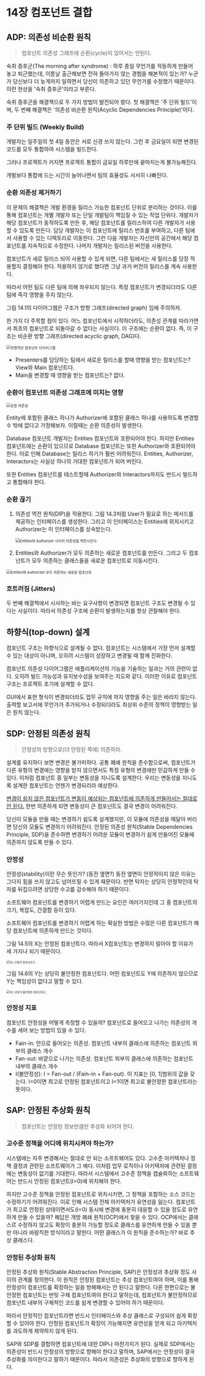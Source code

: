 # 14장 컴포넌트 결합



## ADP: 의존성 비순환 원칙

> 컴포넌트 의존성 그래프에 순환(cycle)이 있어서는 안된다.

숙취 증후군(The morning after syndrome)
: 하루 종일 무언가를 작동하게 만들어 놓고 퇴근했는데, 이튿날 출근해보면 전혀 돌아가지 않는 경험을 해본적이 있는가? 
누군가 당신보다 더 늦게까지 일하면서 당신이 의존하고 있던 무언가를 수정했기 때문이다. 이런 현상을 '숙취 증후군'이라고 부른다.

숙취 증후군을 해결책으로 두 가지 방법이 발전되어 왔다. 첫 해결책은 '주 단위 빌드'이며, 두 번째 해결책은 '의존성 비순환 원칙(Acyclic Dependencies Principle)'이다.



### 주 단위 빌드 (Weekly Build)

개발자는 일주일의 첫 4일 동안은 서로 신경 쓰지 않는다. 그런 후 금요일이 되면 변경된 코드를 모두 통합하여 시스템을 빌드한다.

그러나 프로젝트가 커지면 프로젝트 통합이 금요일 하루만에 끝마치는게 불가능해진다.

개발보다 통합에 드는 시간이 늘어나면서 팀의 효율성도 서서히 나빠진다. 



### 순환 의존성 제거하기

이 문제의 해결책은 개발 환경을 릴리스 가능한 컴포넌트 단위로 분리하는 것이다. 이를 통해 컴포넌트는 개별 개발자 또는 단일 개발팀이 책임질 수 있는 작업 단위다. 개발자가 해당 컴포넌트가 동작하도록 만든 후, 해당 컴포넌트를 릴리스하여 다른 개발자가 사용할 수 있도록 만든다. 담당 개발자는 이 컴포넌트에 릴리스 번호를 부여하고, 다른 팀에서 사용할 수 있는 디렉토리로 이동한다. 그런 다음 개발자는 자신만의 공간에서 해당 컴포넌트를 지속적으로 수정한다. 나머지 개발자는 릴리스된 버전을 사용한다.

컴포넌트가 새로 릴리스 되어 사용할 수 있게 되면, 다른 팀에서는 새 릴리스를 당장 적용할지 결정해야 한다. 적용하지 않기로 했다면 그냥 과거 버전의 릴리스를 계속 사용한다.

따라서 어떤 팀도 다른 팀에 의해 좌우되지 않는다. 특정 컴포넌트가 변경되더라도 다른 팀에 즉각 영향을 주지 않는다. 

그림 14.1의 다이어그램은 구조가 방향 그래프(directed graph) 임에 주의하자.

한 가지 더 주목할 점이 있다. 어느 컴포넌트에서 시작하더라도, 의존성 관계를 따라가면서 최초의 컴포넌트로 되돌아갈 수 없다는 사실이다. 이 구조에는 순환이 없다. 즉, 이 구조는 비순환 방향 그래프(directed acyclic graph, DAG)다.



<img src="chapter-14.assets/14_1.png" alt="전형적인 컴포넌트 다이어그램" style="zoom:67%;" />



* Presenters를 담당하는 팀에서 새로운 릴리스를 할때 영향을 받는 컴포넌트는?
    View와 Main 컴포넌트다.
* Main을 변경할 때 영향을 받는 컴포넌트는?
    없다.



### 순환이 컴포넌트 의존성 그래프에 미치는 영향



<img src="chapter-14.assets/14_2.png" alt="순환 의존성" style="zoom:67%;" />



Entity에 포함된 클래스 하나가 Authorizer에 포함된 클래스 하나를 사용하도록 변경할 수 밖에 없다고 가정해보자. 이럴때는 순환 의존성이 발생한다.

Database 컴포넌트 개발자는 Entities 컴포넌트와 호환되어야 한다. 하지만 Entities 컴포넌트에는 순환이 있으므로 Database 컴포넌트는 또한 Authorizer와 호환되어야 한다. 이로 인해 Database는 릴리스 하기가 훨씬 어려워진다. Entities, Authorizer, Interactors는 사실상 하나의 거대한 컴포넌트가 되어 버린다.

또한 Entities 컴포넌트를 테스트할때 Authorizer와 Interactors까지도 반드시 빌드하고 통합해야 한다.



### 순환 끊기

1. 의존성 역전 원칙(DIP)을 적용한다.  그림 14.3처럼 User가 필요로 하는 메서드를 제공하는 인터페이스를 생성한다. 그리고 이 인터페이스는 Entities에 위치시키고 Authorizer는 이 인터페이스를 상속받는다. 

    

    <img src="chapter-14.assets/14_3.png" alt="Entities와 Authorizer 사이의 의존성을 역전시킨다." style="zoom:67%;" />

    

2. Entities와 Authorizer가 모두 의존하는 새로운 컴포넌트를 만든다. 그리고 두 컴포넌트가 모두 의존하는 클래스들을 새로운 컴포넌트로 이동시킨다.

<img src="chapter-14.assets/14_4.png" alt="Entities와 Authorizer 모두 의존하는 새로운 컴포넌트" style="zoom:67%;" />





### 흐트러짐 (Jitters)

두 번째 해결책에서 시사하는 바는 요구사항이 변경되면 컴포넌트 구조도 변경될 수 있다는 사실이다. 따라서 의존성 구조에 순환이 발생하는지를 항상 관찰해야 한다.



## 하향식(top-down) 설계

컴포넌트 구조는 하향식으로 설계될 수 없다. 컴포넌트는 시스템에서 가장 먼저 설계할 수 있는 대상이 아니며, 오히려 시스템이 성장하고 변경될 때 함께 진화한다.

컴포넌트 의존성 다이어그램은 애플리케이션의 기능을 기술하는 일과는 거의 관련이 없다. 오히려 빌드 가능성과 유지보수성을 보여주는 지도와 같다. 이러한 이유로 컴포넌트 구조는 프로젝트 초기에 설계할 수 없다.

GUI에서 표현 형식이 변경되더라도 업무 규칙에 까지 영향을 주는 일은 바라지 않는다. 출력할 보고서에 무언가가 추가되거나 수정되더라도 최상위 수준의 정책이 영향받는 일은 원치 않는다. 



## SDP: 안정된 의존성 원칙

> 안정성의 방향으로(더 안정된 쪽에) 의존하라.

설계를 유지하다 보면 변경은 불가피하다. 공통 폐쇄 원칙을 준수함으로써, 컴포넌트가 다른 유형의 변경에는 영향을 받지 않으면서도 특정 유형의 변경에만 민감하게 만들 수 있다. 이처럼 컴포넌트 중 일부는 변동성을 지니도록 설계한다. 우리는 변동성을 지니도록 설계한 컴포넌트는 언젠가 변경되리라 예상한다.

<u>변경이 쉽지 않은 컴포넌트가 변동이 예상되는 컴포넌트에 의존하게 만들어서는 절대로 안 된다.</u> 한번 의존하게 되면 변동성이 큰 컴포넌트도 결국 변경이 어려워진다.

당신이 모듈을 만들 때는 변경하기 쉽도록 설계했지만, 이 모듈에 의존성을 매달아 버리면 당신의 모듈도 변경하기 어려워진다. 안정된 의존성 원칙(Stable Dependencies Principle, SDP)을 준수하면 변경하기 어려운 모듈이 변경하기 쉽게 만들어진 모듈에 의존하지 않도록 만들 수 있다.



### 안정성

안정성(stability)이란 무슨 뜻인가? (동전 옆면?)
동전 옆면이 안정적이지 않은 이유는 그다지 힘을 쓰지 않고도 넘어뜨릴 수 있게 때문이다. 반면 탁자는 상당히 안정적인데 탁자를 뒤집으려면 상당한 수고를 감수해야 하기 때문이다.

소프트웨어 컴포넌트를 변경하기 어렵게 만드는 요인은 여러가지인데 그 중 컴포넌트의 크기, 복잡도, 간결함 등이 있다.

소프트웨어 컴포넌트를 변경하기 어렵게 하는 확실한 방법은 수많은 다른 컴포넌트가 해당 컴포넌트에 의존하게 만드는 것이다. 

그림 14.5의 X는 안정된 컴포넌트다. 따라서 X컴포넌트는 변경하지 말아야 할 이유가 세 가지나 되기 때문이다.



<img src="chapter-14.assets/14_5.png" alt="X는 안정된 컴포넌트다." style="zoom:50%;" />



그림 14.6의 Y는 상당히 불안정한 컴포넌트다. 어떤 컴포넌트도 Y에 의존하지 않으므로 Y는 책임성이 없다고 말할 수 있다. 



<img src="chapter-14.assets/14_6.png" alt="X는 상당히 불안정한 컴포넌트다." style="zoom:50%;" />



### 안정성 지표

컴포넌트 안정성을 어떻게 측정할 수 있을까? 컴포넌트로 들어오고 나가는 의존성의 개수를 세어 보는 방법이 있을 수 있다.

* Fain-in: 안으로 들어오는 의존성. 컴포넌트 내부의 클래스에 의존하는 컴포넌트 외부의 클래스 개수
* Fan-out: 바깥으로 나가는 의존성. 컴포넌트 외부의 클래스에 의존하는 컴포넌트 내부의 클래스 개수
* I(불안정성): I = Fan-out / (Fain-in + Fan-out). 이 지표는 [0, 1]범위의 값을 갖는다. I=0이면 최고로 안정된 컴포넌트이고 I=1이면 최고로 불안정한 컴포넌트라는 뜻이다.



## SAP: 안정된 추상화 원칙

> 컴포넌트는 안정된 정보만큼만 추상화 되어야 한다.



### 고수준 정책을 어디에 위치시켜야 하는가?

시스템에는 자주 변경해서는 절대로 안 되는 소프트웨어도 있다. 고수준 아키텍처나 정책 결정과 관련된 소프트웨어가 그 예다. 이처럼 업무 로직이나 아키텍처에 관련된 결정에는 변동성이 없기를 기대한다. 따라서 시스템에서 고수준 정책을 캡슐화하는 소프트웨어는 반드시 안정된 컴포넌트(I=0)에 위치해야 한다.

하지만 고수준 정책을 안정된 컴포넌트로 위치시키면, 그 정책을 포함하는 소스 코드는 수정하기가 어려워진다. 이로 인해 시스템 전체 아키텍처가 유연성을 잃는다. 컴포넌트가 최고로 안정된 상태이면서도(I=0) 동시에 변경에 충분히 대응할 수 있을 정도로 유연하게 만들 수 있을까? 해답은 개방 폐쇄 원칙(OCP)에서 찾을 수 있다. OCP에서는 클래스르 수정하지 않고도 확장이 충분히 가능할 정도로 클래스를 유연하게 만들 수 있을 뿐만 아니라 바람직한 방식이라고 말한다. 어떤 클래스가 이 원칙을 준수하는가? 바로 추상 클래스다.



### 안정된 추상화 원칙

안정된 추상화 원칙(Stable Abstraction Principle, SAP)은 안정성과 추상화 정도 사이의 관계를 정의한다. 이 원칙은 안정된 컴포넌트는 추상 컴포넌트여야 하며, 이를 통해 안정성이 컴포넌트를 확장하는 일을 방해해서는 안 된다고 말한다. 다른 한편으로는 불안정한 컴포넌트는 반딋 구체 컴포넌트여야 한다고 말하는데, 컴포넌트가 불안정하므로 컴포넌트 내부의 구체적인 코드를 쉽게 변경할 수 있어야 하기 때문이다.

따라서 안정적인 컴포넌트라면 반드시 인터페이스와 추상 클래스로 구성되어 쉽게 확장할 수 있어야 한다. 안정된 컴포넌트가 확장이 가능해지면 유연성을 얻게 되고 아키텍처를 과도하게 제약하지 않게 된다.

SAP와 SDP를 결합하면 컴포넌트에 대한 DIP나 마찬가지가 된다. 실제로 SDP에서는 의존성이 반드시 안정성의 방향으로 향해야 한다고 말하며, SAP에서는 안정성이 결국 추상화를 의미한다고 말하기 때문이다. 따라서 의존성은 추상화의 방향으로 향하게 된다.




